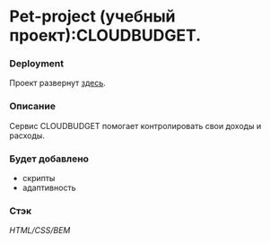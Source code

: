 # Pet-project (учебный проект):CLOUDBUDGET.

### Deployment
Проект развернут [здесь](https://roman178.github.io/cloudbudget/).

### Описание
Сервис CLOUDBUDGET помогает контролировать свои доходы и расходы.

### Будет добавлено
- скрипты
- адаптивность

### Стэк
_HTML/CSS/BEM_
